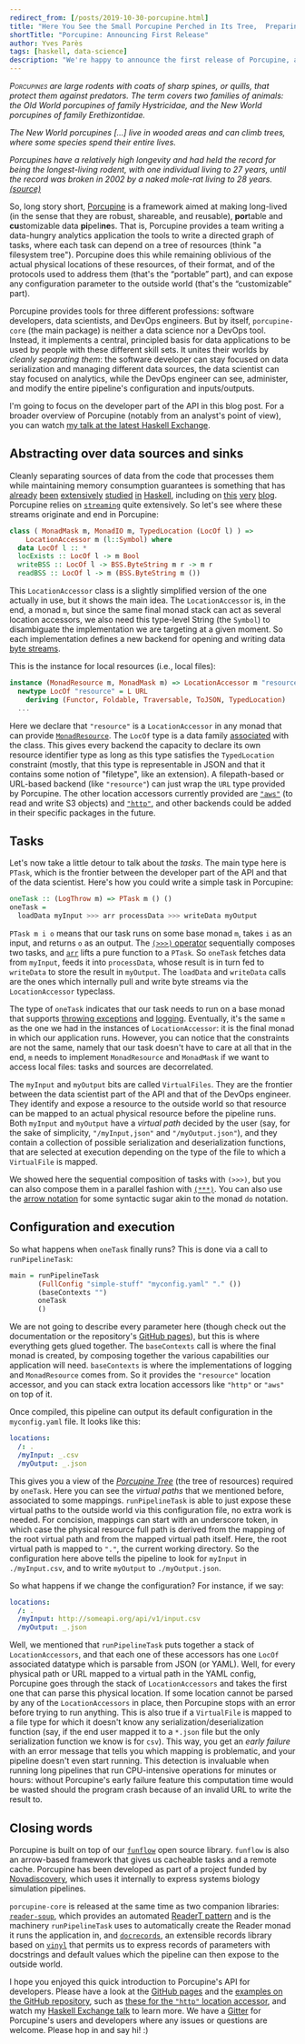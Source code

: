 ```yaml
---
redirect_from: [/posts/2019-10-30-porcupine.html]
title: "Here You See the Small Porcupine Perched in Its Tree,  Preparing and Crunching Some Data with Me"
shortTitle: "Porcupine: Announcing First Release"
author: Yves Parès
tags: [haskell, data-science]
description: "We're happy to announce the first release of Porcupine, an open source framework to express portable and customizable data pipelines."
---
```


_<span class="dropcap">P</span><span style="font-variant:
small-caps;">orcupines</span> are large rodents with coats of sharp spines, or
quills, that protect them against predators. The term covers two families of
animals: the Old World porcupines of family Hystricidae, and the New World
porcupines of family Erethizontidae._

_The New World porcupines [...] live in wooded areas and can climb trees, where
some species spend their entire lives._

_Porcupines have a relatively high longevity and had held the record for
being the longest-living rodent, with one individual living to 27 years, until
the record was broken in 2002 by a naked mole-rat living to 28
years. [(source)](https://en.wikipedia.org/w/index.php?title=Porcupine&oldid=922581516)_

So, long story short,
[Porcupine](https://hackage.haskell.org/package/porcupine-core) is a framework
aimed at making
<span class="tooltip" title="I know it makes the connection with actual porcupines kind of far-fetched, and I know they no longer hold the record for the longest-living rodent anyway, but I wasn't really going to name my library 'naked mole-rat', was I?">long-lived</span>
(in the sense that they are robust, shareable, and reusable), **por**table and
**cu**stomizable data **pi**peli**ne**s. That is, Porcupine provides a team
writing a data-hungry analytics application the tools to write a directed
graph of tasks, where each task can depend on a tree of resources (think "a
filesystem tree"). Porcupine does this while remaining oblivious of the actual physical locations of
these resources, of their format, and of the protocols used to address them
(that's the “portable” part), and can expose any configuration parameter to the
outside world (that's the “customizable” part).

Porcupine provides tools for three different professions:
software developers, data scientists, and DevOps engineers. But by itself,
`porcupine-core` (the main package) is neither a data science nor a DevOps tool. Instead, it implements a central, principled basis for data applications to be
used by people with these different skill sets. It unites their worlds by _cleanly separating them_: the software developer can stay focused on data serialization and managing different data sources, the data scientist can stay focused on analytics, while the DevOps engineer can see, administer, and
modify the entire pipeline's configuration and inputs/outputs.

I'm going to focus on the developer part of the API in this blog post. For a broader overview of Porcupine (notably from an analyst's point of view),
you can watch [my talk at the latest Haskell
Exchange](https://skillsmatter.com/skillscasts/14236-porcupine-flows-your-rows-with-arrows).

## Abstracting over data sources and sinks

Cleanly separating sources of data from the code that processes them while
maintaining memory consumption guarantees is something that has
[already](https://hackage.haskell.org/package/io-streams)
[been](https://hackage.haskell.org/package/iteratee)
[extensively](http://hackage.haskell.org/package/conduit)
[studied](http://hackage.haskell.org/package/pipes)
[in](http://hackage.haskell.org/package/streamly)
[Haskell](http://hackage.haskell.org/package/streaming), including on
[this](https://www.tweag.io/posts/2017-07-27-streaming-programs.html)
[very](https://www.tweag.io/posts/2017-10-05-streaming2.html)
[blog](https://www.tweag.io/posts/2017-11-01-streaming-and-foldl.html).
Porcupine relies on [`streaming`](http://hackage.haskell.org/package/streaming)
quite extensively. So let's see where these streams originate and end in
Porcupine:

```haskell
class ( MonadMask m, MonadIO m, TypedLocation (LocOf l) ) =>
    LocationAccessor m (l::Symbol) where
  data LocOf l :: *
  locExists :: LocOf l -> m Bool
  writeBSS :: LocOf l -> BSS.ByteString m r -> m r
  readBSS :: LocOf l -> m (BSS.ByteString m ())
```

This `LocationAccessor` class is a slightly simplified version of the one
actually in use, but it shows the main idea. The `LocationAccessor` is, in the
end, a monad `m`, but since the same final monad stack can act as several
location accessors, we also need this type-level String (the `Symbol`) to
disambiguate the implementation we are targeting at a given moment. So each
implementation defines a new backend for opening and writing data [byte
streams](http://hackage.haskell.org/package/streaming-bytestring).

This is the instance for local resources (i.e., local files):

```haskell
instance (MonadResource m, MonadMask m) => LocationAccessor m "resource" where
  newtype LocOf "resource" = L URL
    deriving (Functor, Foldable, Traversable, ToJSON, TypedLocation)
  ...
```

Here we declare that `"resource"` is a `LocationAccessor` in any monad that can
provide [`MonadResource`](http://hackage.haskell.org/package/resourcet). The
`LocOf` type is a data family
[associated](http://amixtureofmusings.com/2016/05/19/associated-types-and-haskell/)
with the class. This gives every backend the capacity to declare its own
resource identifier type as long as this type satisfies the `TypedLocation`
constraint (mostly, that this type is representable in JSON and that it contains
some notion of "filetype", like an extension). A filepath-based or URL-based
backend (like `"resource"`) can just wrap the `URL` type provided by
Porcupine. The other location accessors currently provided are
[`"aws"`](http://hackage.haskell.org/package/porcupine-s3) (to read and write S3
objects) and [`"http"`](http://hackage.haskell.org/package/porcupine-http), and
other backends could be added in their specific packages in the future.

## Tasks

Let's now take a little detour to talk about the _tasks_. The main type here is
`PTask`, which is the frontier between the developer part of the API and that of
the data scientist. Here's how you could write a simple task in Porcupine:

```haskell
oneTask :: (LogThrow m) => PTask m () ()
oneTask =
  loadData myInput >>> arr processData >>> writeData myOutput
```

`PTask m i o` means that our task runs on some base monad `m`, takes `i` as an
input, and returns `o` as an output. The [`(>>>)`
operator](http://hackage.haskell.org/package/base-4.12.0.0/docs/Control-Category.html)
sequentially composes two tasks, and
[`arr`](https://wiki.haskell.org/Arrow_tutorial) lifts a pure function to a
`PTask`. So `oneTask` fetches data from `myInput`, feeds it into `processData`,
whose result is in turn fed to `writeData` to store the result in
`myOutput`. The `loadData` and `writeData` calls are the ones which internally pull and write byte streams via the `LocationAccessor` typeclass.

The type of `oneTask` indicates that our task needs to run on a base monad
that supports [throwing
exceptions](http://hackage.haskell.org/package/exceptions-0.10.3/docs/Control-Monad-Catch.html#t:MonadThrow)
and [logging](http://hackage.haskell.org/package/katip). Eventually, it's the same `m` as the one we had in the instances of `LocationAccessor`: it is the final monad in which our application runs. However, you can notice that
the constraints are not the same, namely that our task doesn't have to care at
all that in the end, `m` needs to implement `MonadResource` and `MonadMask`
if we want to access local files: tasks and sources are decorrelated.

The `myInput` and `myOutput` bits are called `VirtualFiles`. They are the
frontier between the data scientist part of the API and that of the DevOps engineer. They
identify and expose a resource to the outside world so that resource can be
mapped to an actual physical resource before the pipeline runs. Both `myInput`
and `myOutput` have a _virtual path_ decided by the user (say, for the sake of
simplicity, `"/myInput,json"` and `"/myOutput.json"`), and they contain a collection of
possible serialization and deserialization functions, that are selected at
execution depending on the type of the file to which a `VirtualFile` is mapped.

We showed here the sequential composition of tasks with `(>>>)`, but you can also compose them in a parallel fashion with
[`(***)`](http://hackage.haskell.org/package/base-4.12.0.0/docs/Control-Arrow.html#v:-42--42--42-).
You can also use the [arrow
notation](https://www.haskell.org/arrows/syntax.html) for some syntactic sugar
akin to the monad `do` notation.

## Configuration and execution

So what happens when `oneTask` finally runs? This is done via a call to
`runPipelineTask`:

```haskell
main = runPipelineTask
       (FullConfig "simple-stuff" "myconfig.yaml" "." ())
       (baseContexts "")
       oneTask
       ()
```

We are not going to describe every parameter here (though check out the
documentation or the repository's
[GitHub pages](https://tweag.github.com/porcupine/)), but this is
where everything gets glued together. The `baseContexts` call is where the final
monad is created, by composing together the various capabilities our application
will need. `baseContexts` is where the implementations of logging and
`MonadResource` comes from. So it provides the `"resource"` location accessor,
and you can stack extra location accessors like `"http"` or `"aws"` on top of
it.

Once compiled, this pipeline can output its default configuration in the
`myconfig.yaml` file. It looks like this:

```yaml
locations:
  /: .
  /myInput: _.csv
  /myOutput: _.json
```

This gives you a view of the [_Porcupine
Tree_](https://www.youtube.com/watch?v=WE_tMWD1QFo) (the tree of resources)
required by `oneTask`. Here you can see the _virtual paths_ that we mentioned
before, associated to some mappings. `runPipelineTask` is able to just expose
these virtual paths to the outside world via this configuration file, no extra
work is needed. For concision, mappings can start with an underscore token, in
which case the physical resource full path is derived from the mapping of the
root virtual path and from the mapped virtual path itself. Here, the root
virtual path is mapped to `"."`, the current working directory. So the
configuration here above tells the pipeline to look for `myInput` in
`./myInput.csv`, and to write `myOutput` to `./myOutput.json`.

So what happens if we change the configuration? For instance, if we say:

```yaml
locations:
  /: .
  /myInput: http://someapi.org/api/v1/input.csv
  /myOutput: _.json
```

Well, we mentioned that `runPipelineTask` puts together a stack of
`LocationAccessors`, and that each one of these accessors has one `LocOf`
associated datatype which is parsable from JSON (or YAML). Well, for every
physical path or URL mapped to a virtual path in the YAML config, Porcupine goes through the stack of `LocationAccessors` and takes the first one that can
parse this physical location. If some location cannot be parsed by any of the
`LocationAccessors` in place, then Porcupine stops with an error before trying
to run anything. This is also true if a `VirtualFile` is mapped to a file type
for which it doesn't know any serialization/deserialization function (say, if
the end user mapped it to a `*.json` file but the only serialization function we
know is for `csv`). This way, you get an _early failure_ with an error message
that tells you which mapping is problematic, and your pipeline doesn't even
start running. This detection is invaluable when running long pipelines that run
CPU-intensive operations for minutes or hours: without Porcupine's early failure feature this computation time would be
wasted should the program crash because of an invalid URL to write the result
to.

## Closing words

Porcupine is built on top of our
[`funflow`](https://www.tweag.io/posts/2018-04-25-funflow.html) open source
library. `funflow` is also an arrow-based framework that gives us cacheable
tasks and a remote cache. Porcupine has been developed as part of a project
funded by [Novadiscovery](https://www.novadiscovery.com), which uses it
internally to express systems biology simulation pipelines.

`porcupine-core` is released at the same time as two companion libraries:
[`reader-soup`](http://hackage.haskell.org/package/reader-soup), which provides
an automated [ReaderT
pattern](https://www.fpcomplete.com/blog/2017/06/readert-design-pattern) and is
the machinery `runPipelineTask` uses to automatically create the Reader monad it runs the application in, and
[`docrecords`](http://hackage.haskell.org/package/docrecords), an extensible
records library based on [`vinyl`](http://hackage.haskell.org/package/vinyl)
that permits us to express records of parameters with docstrings and default
values which the pipeline can then expose to the outside world.

I hope you enjoyed this quick introduction to Porcupine's API for developers. Please have a look at the [GitHub
pages](https://tweag.github.io/porcupine/) and the [examples on the GitHub
repository](http://www.github.com/tweag/porcupine/tree/master/porcupine-core/examples), such as [these for the `"http"` location
accessor](http://www.github.com/tweag/porcupine/tree/master/porcupine-http/examples), and watch my [Haskell Exchange
talk](https://skillsmatter.com/skillscasts/14236-porcupine-flows-your-rows-with-arrows)
to learn more. We have a
[Gitter](https://gitter.im/tweag/porcupine) for Porcupine's users and
developers where any issues or questions are welcome. Please hop in and say hi! :)
